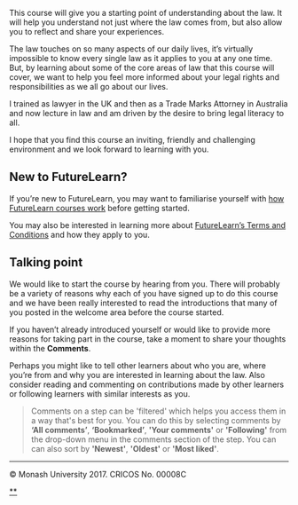 This course will give you a starting point of understanding about the law. It will help you understand not just where the law comes from, but also allow you to reflect and share your experiences.

The law touches on so many aspects of our daily lives, it’s virtually impossible to know every single law as it applies to you at any one time. But, by learning about some of the core areas of law that this course will cover, we want to help you feel more informed about your legal rights and responsibilities as we all go about our lives.

I trained as lawyer in the UK and then as a Trade Marks Attorney in Australia and now lecture in law and am driven by the desire to bring legal literacy to all.

I hope that you find this course an inviting, friendly and challenging environment and we look forward to learning with you.

## New to FutureLearn?

If you’re new to FutureLearn, you may want to familiarise yourself with [how FutureLearn courses work](https://www.futurelearn.com/about/how-it-works/) before getting started.

You may also be interested in learning more about [FutureLearn’s Terms and Conditions](https://about.futurelearn.com/terms/) and how they apply to you.

## Talking point

We would like to start the course by hearing from you. There will probably be a variety of reasons why each of you have signed up to do this course and we have been really interested to read the introductions that many of you posted in the welcome area before the course started.

If you haven’t already introduced yourself or would like to provide more reasons for taking part in the course, take a moment to share your thoughts within the **Comments**.

Perhaps you might like to tell other learners about who you are, where you’re from and why you are interested in learning about the law. Also consider reading and commenting on contributions made by other learners or following learners with similar interests as you.

> Comments on a step can be 'filtered' which helps you access them in a way that's best for you. You can do this by selecting comments by **‘All comments’**, **‘Bookmarked’**, **'Your comments'** or **'Following'** from the drop-down menu in the comments section of the step. You can can also sort by **'Newest'**, **'Oldest'** or **'Most liked'**.

------

© Monash University 2017. CRICOS No. 00008C

[**](https://www.futurelearn.com/courses/law-for-non-lawyers/3/steps/177708#fl-comments)